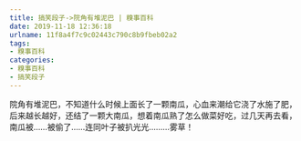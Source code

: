 ```yaml
---
title: 搞笑段子->院角有堆泥巴 | 糗事百科
date: 2019-11-18 12:36:18
urlname: 11f8a4f7c9c02443c790c8b9fbeb02a2
tags: 
- 糗事百科
categories:
- 糗事百科
- 搞笑段子
---
```

院角有堆泥巴，不知道什么时候上面长了一颗南瓜，心血来潮给它浇了水施了肥，后来越长越好，还结了一颗大南瓜，想着南瓜熟了怎么做菜好吃，过几天再去看，南瓜被……被偷了……连同叶子被扒光光………雾草！


